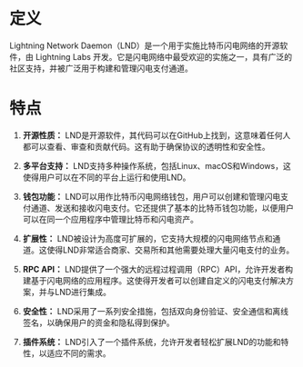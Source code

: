# 定义
Lightning Network Daemon（LND）是一个用于实施比特币闪电网络的开源软件，由 Lightning Labs 开发。它是闪电网络中最受欢迎的实施之一，具有广泛的社区支持，并被广泛用于构建和管理闪电支付通道。

# 特点

1. **开源性质：** LND是开源软件，其代码可以在GitHub上找到，这意味着任何人都可以查看、审查和贡献代码。这有助于确保协议的透明性和安全性。

2. **多平台支持：** LND支持多种操作系统，包括Linux、macOS和Windows，这使得用户可以在不同的平台上运行和使用LND。

3. **钱包功能：** LND可以用作比特币闪电网络钱包，用户可以创建和管理闪电支付通道、发送和接收闪电支付。它还提供了基本的比特币钱包功能，以便用户可以在同一个应用程序中管理比特币和闪电资产。

4. **扩展性：** LND被设计为高度可扩展的，它支持大规模的闪电网络节点和通道。这使得LND非常适合商家、交易所和其他需要处理大量闪电支付的业务。

5. **RPC API：** LND提供了一个强大的远程过程调用（RPC）API，允许开发者构建基于闪电网络的应用程序。这使得开发者可以创建自定义的闪电支付解决方案，并与LND进行集成。

6. **安全性：** LND采用了一系列安全措施，包括双向身份验证、安全通信和离线签名，以确保用户的资金和隐私得到保护。

7. **插件系统：** LND引入了一个插件系统，允许开发者轻松扩展LND的功能和特性，以适应不同的需求。

